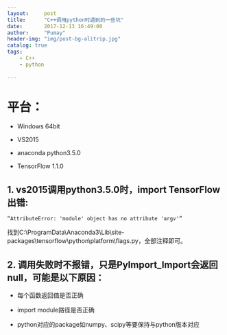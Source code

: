 ```yaml
---
layout:     post
title:      "C++调用python时遇到的一些坑"
date:       2017-12-13 16:49:00
author:     "Pumay"
header-img: "img/post-bg-alitrip.jpg"
catalog: true
tags:
    - C++
    - python
    
---
```


# 平台：

- Windows 64bit

- VS2015

- anaconda python3.5.0

- TensorFlow 1.1.0


## 1. vs2015调用python3.5.0时，import TensorFlow出错:

`“AttributeError: 'module' object has no attribute 'argv'” `

找到C:\ProgramData\Anaconda3\Lib\site-packages\tensorflow\python\platform\flags.py，全部注释即可。

## 2. 调用失败时不报错，只是PyImport_Import会返回null，可能是以下原因：

- 每个函数返回值是否正确

- import module路径是否正确

- python对应的package如numpy、scipy等要保持与python版本对应
